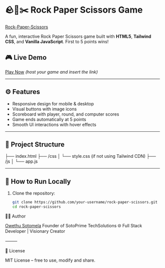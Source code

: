 # 🪨📄✂️ Rock Paper Scissors Game

[Rock-Paper-Scissors](https://owethusotomela.github.io/rock-paper-scissors-game/)

A fun, interactive Rock Paper Scissors game built with **HTML5**, **Tailwind CSS**, and **Vanilla JavaScript**. First to 5 points wins!

## 🎮 Live Demo

[Play Now](#) *(host your game and insert the link)*

---

## ⚙️ Features

- Responsive design for mobile & desktop
- Visual buttons with image icons
- Scoreboard with player, round, and computer scores
- Game ends automatically at 5 points
- Smooth UI interactions with hover effects

---

## 📁 Project Structure
├── index.html
├── /css
│   └── style.css (if not using Tailwind CDN)
├── /js
│   └── app.js

---

## 🚀 How to Run Locally

1. Clone the repository:
   ```bash
   git clone https://github.com/your-username/rock-paper-scissors.git
   cd rock-paper-scissors
   
🧑‍💻 Author

[Owethu Sotomela](https://github.com/OwethuSotomela)
Founder of SotoPrime TechSolutions
🌐 Full Stack Developer | Visionary Creator

⸻

📜 License

MIT License – free to use, modify and share.